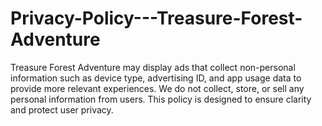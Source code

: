 # Privacy-Policy---Treasure-Forest-Adventure
Treasure Forest Adventure may display ads that collect non-personal information such as device type, advertising ID, and app usage data to provide more relevant experiences. We do not collect, store, or sell any personal information from users. This policy is designed to ensure clarity and protect user privacy.
